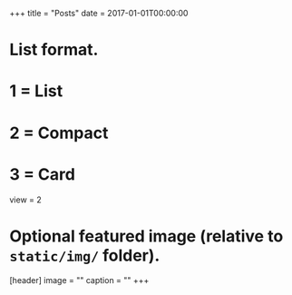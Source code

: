 +++
title = "Posts"
date = 2017-01-01T00:00:00

# List format.
#   1 = List
#   2 = Compact
#   3 = Card
view = 2

# Optional featured image (relative to `static/img/` folder).
[header]
image = ""
caption = ""
+++
